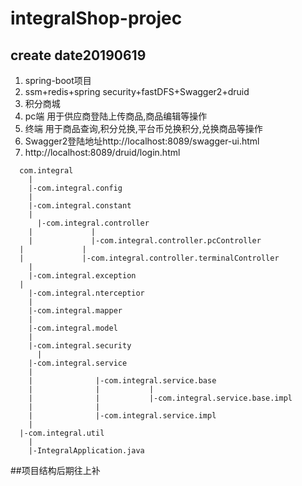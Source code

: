 # integralShop-projec
## create date20190619
<ol>
<li> spring-boot项目</li>
<li> ssm+redis+spring security+fastDFS+Swagger2+druid</li>
<li> 积分商城</li>
<li> pc端 用于供应商登陆上传商品,商品编辑等操作</li>
<li> 终端 用于商品查询,积分兑换,平台币兑换积分,兑换商品等操作</li>
<li> Swagger2登陆地址http://localhost:8089/swagger-ui.html</li>
<li> http://localhost:8089/druid/login.html</li>
</ol>

      com.integral
  		|
  		|-com.integral.config
  		|
  		|-com.integral.constant
  		|
		  |-com.integral.controller
  		|             |
 	    |             |-com.integral.controller.pcController 
      |             |
  	  |             |-com.integral.controller.terminalController 
 	    |
  		|-com.integral.exception 
      | 
  		|-com.integral.nterceptior 
   		|
  		|-com.integral.mapper
  		|
  		|-com.integral.model
  		|
  		|-com.integral.security
 		  |
  		|-com.integral.service
  		|              
  		|              |-com.integral.service.base
  		|              |           |
	  	|              |           |-com.integral.service.base.impl
 	    |              |
  		|              |-com.integral.service.impl
 	    |
      |-com.integral.util
  		|
  		|-IntegralApplication.java

##项目结构后期往上补
